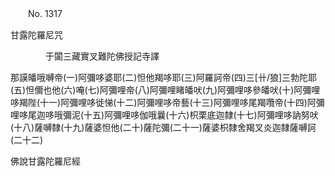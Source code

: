 ﻿　　No. 1317

甘露陀羅尼咒

　　　　于闐三藏實叉難陀佛授記寺譯


那謨皤哦嚩帝(一)阿彌哆婆耶(二)怛他羯哆耶(三)阿羅訶帝(四)三[卄/狼]三勃陀耶(五)怛儞也他(六)唵(七)阿彌哩帝(八)阿彌哩睹皤吠(九)阿彌哩哆參皤吠(十)阿彌哩哆羯陛(十一)阿彌哩哆徙悌(十二)阿彌哩哆帝藝(十三)阿彌哩哆尾羯囕帝(十四)阿彌哩哆尾迦哆哦彌泥(十五)阿彌哩哆伽哦曩(十六)枳栗底迦隸(十七)阿彌哩哆訥努吠(十八)薩嚩隸(十九)薩婆怛他(二十)薩陀彌(二十一)薩婆枳隸舍羯叉炎迦隸薩嚩訶(二十二)

佛說甘露陀羅尼經
